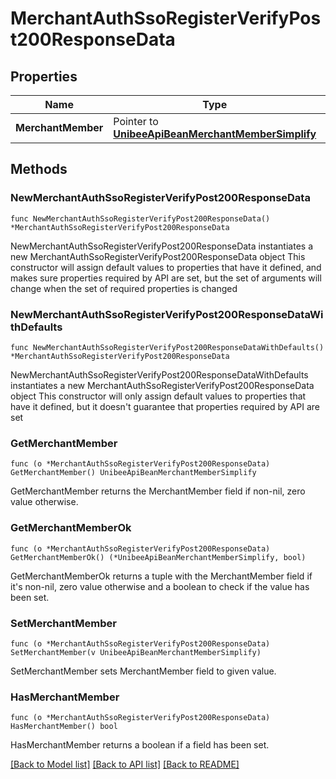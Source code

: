# MerchantAuthSsoRegisterVerifyPost200ResponseData

## Properties

Name | Type | Description | Notes
------------ | ------------- | ------------- | -------------
**MerchantMember** | Pointer to [**UnibeeApiBeanMerchantMemberSimplify**](UnibeeApiBeanMerchantMemberSimplify.md) |  | [optional] 

## Methods

### NewMerchantAuthSsoRegisterVerifyPost200ResponseData

`func NewMerchantAuthSsoRegisterVerifyPost200ResponseData() *MerchantAuthSsoRegisterVerifyPost200ResponseData`

NewMerchantAuthSsoRegisterVerifyPost200ResponseData instantiates a new MerchantAuthSsoRegisterVerifyPost200ResponseData object
This constructor will assign default values to properties that have it defined,
and makes sure properties required by API are set, but the set of arguments
will change when the set of required properties is changed

### NewMerchantAuthSsoRegisterVerifyPost200ResponseDataWithDefaults

`func NewMerchantAuthSsoRegisterVerifyPost200ResponseDataWithDefaults() *MerchantAuthSsoRegisterVerifyPost200ResponseData`

NewMerchantAuthSsoRegisterVerifyPost200ResponseDataWithDefaults instantiates a new MerchantAuthSsoRegisterVerifyPost200ResponseData object
This constructor will only assign default values to properties that have it defined,
but it doesn't guarantee that properties required by API are set

### GetMerchantMember

`func (o *MerchantAuthSsoRegisterVerifyPost200ResponseData) GetMerchantMember() UnibeeApiBeanMerchantMemberSimplify`

GetMerchantMember returns the MerchantMember field if non-nil, zero value otherwise.

### GetMerchantMemberOk

`func (o *MerchantAuthSsoRegisterVerifyPost200ResponseData) GetMerchantMemberOk() (*UnibeeApiBeanMerchantMemberSimplify, bool)`

GetMerchantMemberOk returns a tuple with the MerchantMember field if it's non-nil, zero value otherwise
and a boolean to check if the value has been set.

### SetMerchantMember

`func (o *MerchantAuthSsoRegisterVerifyPost200ResponseData) SetMerchantMember(v UnibeeApiBeanMerchantMemberSimplify)`

SetMerchantMember sets MerchantMember field to given value.

### HasMerchantMember

`func (o *MerchantAuthSsoRegisterVerifyPost200ResponseData) HasMerchantMember() bool`

HasMerchantMember returns a boolean if a field has been set.


[[Back to Model list]](../README.md#documentation-for-models) [[Back to API list]](../README.md#documentation-for-api-endpoints) [[Back to README]](../README.md)


